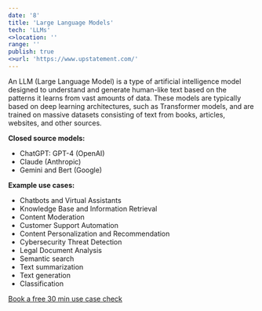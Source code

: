 ```yaml
---
date: '8'
title: 'Large Language Models'
tech: 'LLMs'
<>location: ''
range: ''
publish: true
<>url: 'https://www.upstatement.com/'
---
```

An LLM (Large Language Model) is a type of artificial intelligence model designed to understand and generate human-like text based on the patterns it learns from vast amounts of data. These models are typically based on deep learning architectures, such as Transformer models, and are trained on massive datasets consisting of text from books, articles, websites, and other sources. 

**Closed source models:**
- ChatGPT: GPT-4 (OpenAI)
- Claude (Anthropic)
- Gemini and Bert (Google)

**Example use cases:**
- Chatbots and Virtual Assistants
- Knowledge Base and Information Retrieval
- Content Moderation
- Customer Support Automation
- Content Personalization and Recommendation
- Cybersecurity Threat Detection
- Legal Document Analysis
- Semantic search
- Text summarization
- Text generation
- Classification

<a target="_blank" href="https://app.reclaim.ai/m/enrique-de-cote/flexible-meeting"  class="xxsButton">Book a free 30 min use case check</a> 